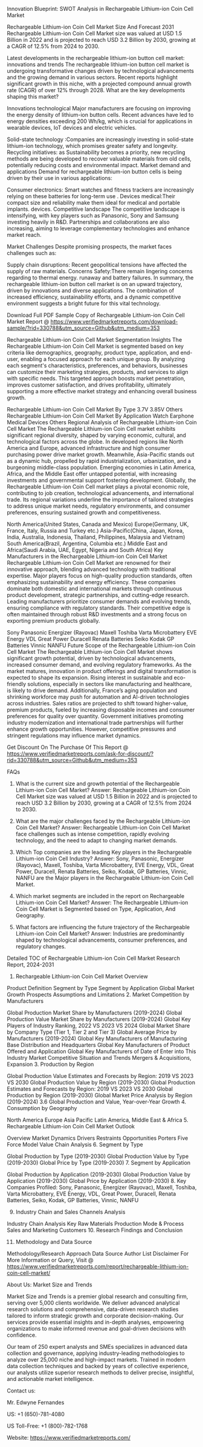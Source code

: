 Innovation Blueprint: SWOT Analysis in Rechargeable Lithium-ion Coin Cell Market


Rechargeable Lithium-ion Coin Cell Market Size And Forecast 2031
Rechargeable Lithium-ion Coin Cell Market size was valued at USD 1.5 Billion in 2022 and is projected to reach USD 3.2 Billion by 2030, growing at a CAGR of 12.5% from 2024 to 2030.

Latest developments in the rechargeable lithium-ion button cell market: innovations and trends
The rechargeable lithium-ion button cell market is undergoing transformative changes driven by technological advancements and the growing demand in various sectors. Recent reports highlight significant growth in this niche, with a projected compound annual growth rate (CAGR) of over 12% through 2028. What are the key developments shaping this market?

Innovations technological
Major manufacturers are focusing on improving the energy density of lithium-ion button cells. Recent advances have led to energy densities exceeding 200 Wh/kg, which is crucial for applications in wearable devices, IoT devices and electric vehicles.

Solid-state technology :Companies are increasingly investing in solid-state lithium-ion technology, which promises greater safety and longevity.
Recycling initiatives: as Sustainability becomes a priority, new recycling methods are being developed to recover valuable materials from old cells, potentially reducing costs and environmental impact.
Market demand and applications
Demand for rechargeable lithium-ion button cells is being driven by their use in various applications:

Consumer electronics: Smart watches and fitness trackers are increasingly relying on these batteries for long-term use .
Devices medical:Their compact size and reliability make them ideal for medical and portable implants. devices.
Competitive landscape
The competitive landscape is intensifying, with key players such as Panasonic, Sony and Samsung investing heavily in R&D. Partnerships and collaborations are also increasing, aiming to leverage complementary technologies and enhance market reach.

Market Challenges
Despite promising prospects, the market faces challenges such as:

Supply chain disruptions: Recent geopolitical tensions have affected the supply of raw materials.
Concerns Safety:There remain lingering concerns regarding to thermal energy. runaway and battery failures.
In summary, the rechargeable lithium-ion button cell market is on an upward trajectory, driven by innovations and diverse applications. The combination of increased efficiency, sustainability efforts, and a dynamic competitive environment suggests a bright future for this vital technology.

Download Full PDF Sample Copy of Rechargeable Lithium-ion Coin Cell Market Report @ https://www.verifiedmarketreports.com/download-sample/?rid=330788&utm_source=Github&utm_medium=353

Rechargeable Lithium-ion Coin Cell Market Segmentation Insights
The Rechargeable Lithium-ion Coin Cell Market is segmented based on key criteria like demographics, geography, product type, application, and end-user, enabling a focused approach for each unique group. By analyzing each segment's characteristics, preferences, and behaviors, businesses can customize their marketing strategies, products, and services to align with specific needs. This targeted approach boosts market penetration, improves customer satisfaction, and drives profitability, ultimately supporting a more effective market strategy and enhancing overall business growth.

Rechargeable Lithium-ion Coin Cell Market By Type
3.7V
3.85V
Others
Rechargeable Lithium-ion Coin Cell Market By Application
Watch
Earphone
Medical Devices
Others
Regional Analysis of Rechargeable Lithium-ion Coin Cell Market
The Rechargeable Lithium-ion Coin Cell market exhibits significant regional diversity, shaped by varying economic, cultural, and technological factors across the globe. In developed regions like North America and Europe, advanced infrastructure and high consumer purchasing power drive market growth. Meanwhile, Asia-Pacific stands out as a dynamic hub, propelled by rapid industrialization, urbanization, and a burgeoning middle-class population. Emerging economies in Latin America, Africa, and the Middle East offer untapped potential, with increasing investments and governmental support fostering development. Globally, the Rechargeable Lithium-ion Coin Cell market plays a pivotal economic role, contributing to job creation, technological advancements, and international trade. Its regional variations underline the importance of tailored strategies to address unique market needs, regulatory environments, and consumer preferences, ensuring sustained growth and competitiveness.

North America(United States, Canada and Mexico)
Europe(Germany, UK, France, Italy, Russia and Turkey etc.)
Asia-Pacific(China, Japan, Korea, India, Australia, Indonesia, Thailand, Philippines, Malaysia and Vietnam)
South America(Brazil, Argentina, Columbia etc.)
Middle East and Africa(Saudi Arabia, UAE, Egypt, Nigeria and South Africa)
Key Manufacturers in the Rechargeable Lithium-ion Coin Cell Market
Rechargeable Lithium-ion Coin Cell Market are renowned for their innovative approach, blending advanced technology with traditional expertise. Major players focus on high-quality production standards, often emphasizing sustainability and energy efficiency. These companies dominate both domestic and international markets through continuous product development, strategic partnerships, and cutting-edge research. Leading manufacturers prioritize consumer demands and evolving trends, ensuring compliance with regulatory standards. Their competitive edge is often maintained through robust R&D investments and a strong focus on exporting premium products globally.

Sony
Panasonic
Energizer (Rayovac)
Maxell
Toshiba
Varta Microbattery
EVE Energy
VDL
Great Power
Duracell
Renata Batteries
Seiko
Kodak
GP Batteries
Vinnic
NANFU
Future Scope of the Rechargeable Lithium-ion Coin Cell Market
The Rechargeable Lithium-ion Coin Cell Market shows significant growth potential, driven by technological advancements, increased consumer demand, and evolving regulatory frameworks. As the market matures, innovation in product offerings and digital transformation is expected to shape its expansion. Rising interest in sustainable and eco-friendly solutions, especially in sectors like manufacturing and healthcare, is likely to drive demand. Additionally, France’s aging population and shrinking workforce may push for automation and AI-driven technologies across industries. Sales ratios are projected to shift toward higher-value, premium products, fueled by increasing disposable incomes and consumer preferences for quality over quantity. Government initiatives promoting industry modernization and international trade partnerships will further enhance growth opportunities. However, competitive pressures and stringent regulations may influence market dynamics.

Get Discount On The Purchase Of This Report @ https://www.verifiedmarketreports.com/ask-for-discount/?rid=330788&utm_source=Github&utm_medium=353

FAQs
1. What is the current size and growth potential of the Rechargeable Lithium-ion Coin Cell Market?
Answer: Rechargeable Lithium-ion Coin Cell Market size was valued at USD 1.5 Billion in 2022 and is projected to reach USD 3.2 Billion by 2030, growing at a CAGR of 12.5% from 2024 to 2030.

2. What are the major challenges faced by the Rechargeable Lithium-ion Coin Cell Market?
Answer: Rechargeable Lithium-ion Coin Cell Market face challenges such as intense competition, rapidly evolving technology, and the need to adapt to changing market demands.

3. Which Top companies are the leading Key players in the Rechargeable Lithium-ion Coin Cell Industry?
Answer: Sony, Panasonic, Energizer (Rayovac), Maxell, Toshiba, Varta Microbattery, EVE Energy, VDL, Great Power, Duracell, Renata Batteries, Seiko, Kodak, GP Batteries, Vinnic, NANFU are the Major players in the Rechargeable Lithium-ion Coin Cell Market.

4. Which market segments are included in the report on Rechargeable Lithium-ion Coin Cell Market?
Answer: The Rechargeable Lithium-ion Coin Cell Market is Segmented based on Type, Application, And Geography.

5. What factors are influencing the future trajectory of the Rechargeable Lithium-ion Coin Cell Market?
Answer: Industries are predominantly shaped by technological advancements, consumer preferences, and regulatory changes.

Detailed TOC of Rechargeable Lithium-ion Coin Cell Market Research Report, 2024-2031
1. Rechargeable Lithium-ion Coin Cell Market Overview

Product Definition
Segment by Type
Segment by Application
Global Market Growth Prospects
Assumptions and Limitations
2. Market Competition by Manufacturers

Global Production Market Share by Manufacturers (2019-2024)
Global Production Value Market Share by Manufacturers (2019-2024)
Global Key Players of Industry Ranking, 2022 VS 2023 VS 2024
Global Market Share by Company Type (Tier 1, Tier 2 and Tier 3)
Global Average Price by Manufacturers (2019-2024)
Global Key Manufacturers of Manufacturing Base Distribution and Headquarters
Global Key Manufacturers of Product Offered and Application
Global Key Manufacturers of Date of Enter into This Industry
Market Competitive Situation and Trends
Mergers & Acquisitions, Expansion
3. Production by Region

Global Production Value Estimates and Forecasts by Region: 2019 VS 2023 VS 2030
Global Production Value by Region (2019-2030)
Global Production Estimates and Forecasts by Region: 2019 VS 2023 VS 2030
Global Production by Region (2019-2030)
Global Market Price Analysis by Region (2019-2024) 3.6 Global Production and Value, Year-over-Year Growth
4. Consumption by Geography

North America
Europe
Asia Pacific
Latin America, Middle East & Africa
5. Rechargeable Lithium-ion Coin Cell Market Outlook

Overview
Market Dynamics
Drivers
Restraints
Opportunities
Porters Five Force Model
Value Chain Analysis 
6. Segment by Type

Global Production by Type (2019-2030)
Global Production Value by Type (2019-2030)
Global Price by Type (2019-2030)
7. Segment by Application

Global Production by Application (2019-2030)
Global Production Value by Application (2019-2030)
Global Price by Application (2019-2030)
8. Key Companies Profiled: Sony, Panasonic, Energizer (Rayovac), Maxell, Toshiba, Varta Microbattery, EVE Energy, VDL, Great Power, Duracell, Renata Batteries, Seiko, Kodak, GP Batteries, Vinnic, NANFU

9. Industry Chain and Sales Channels Analysis

Industry Chain Analysis
Key Raw Materials
Production Mode & Process
Sales and Marketing
Customers
10. Research Findings and Conclusion

11. Methodology and Data Source

Methodology/Research Approach
Data Source
Author List
Disclaimer
For More Information or Query, Visit @ https://www.verifiedmarketreports.com/report/rechargeable-lithium-ion-coin-cell-market/

About Us: Market Size and Trends

Market Size and Trends is a premier global research and consulting firm, serving over 5,000 clients worldwide. We deliver advanced analytical research solutions and comprehensive, data-driven research studies tailored to inform strategic growth and corporate decision-making. Our services provide essential insights and in-depth analyses, empowering organizations to make informed revenue and goal-driven decisions with confidence.

Our team of 250 expert analysts and SMEs specializes in advanced data collection and governance, applying industry-leading methodologies to analyze over 25,000 niche and high-impact markets. Trained in modern data collection techniques and backed by years of collective experience, our analysts utilize superior research methods to deliver precise, insightful, and actionable market intelligence.

Contact us:

Mr. Edwyne Fernandes

US: +1 (650)-781-4080

US Toll-Free: +1 (800)-782-1768

Website: https://www.verifiedmarketreports.com/
